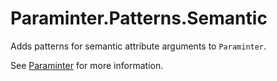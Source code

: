 # Paraminter.Patterns.Semantic

Adds patterns for semantic attribute arguments to `Paraminter`.

See [Paraminter](https://www.github.com/Paraminter/Paraminter) for more information.